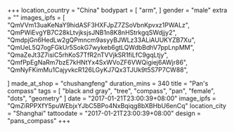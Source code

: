 +++
location_country = "China"
bodypart = [
  "arm",
]
gender = "male"
extra = ""
images_ipfs = [
  "QmVVm13uaKeNaY9hidASF3HXFJpZ7ZSoVbnKpvxz1PWALz",
  "QmPWiEvgYB7C28kLtvjksjsJNB1n8K8nHStrkgqSWdjjy2",
  "QmdpjGn6HedLw2gQPmncm9asyyBJWLz33ALiAUUKYZB7Xu",
  "QmUeL5Q7ogFGkUr5SokG7wykeb6gtLQWdbBdhV7ppLnpMM",
  "QmaZeJt3Z7isiC5rhKoS7TfR2nTVVjkSR1fiLfC9gqLtjy",
  "QmfPpEgNaRm7bzE7kHNtYx4SxWVoZF6VWQigiej6AWjr86",
  "QmNyFKimMu1CajyvkcR126LGyKJ7Qx3TJUk9t5S7P7CW88",

]
made_at_shop = "chushangfeng"
duration_mins = 340
title = "Pan's compass"
tags = [
  "black and gray",
  "tree",
  "compass",
  "pan",
  "female",
  "dots",
  "geometry"
]
date = "2017-01-21T23:00:39+08:00"
image_ipfs = "QmZiRPPXfY5puWEbjxYJbC5BPo4NxBqiqg8bXBHbU6enCq"
location_city = "Shanghai"
tattoodate = "2017-01-21T23:00:39+08:00"
design = "pans_compass"
+++
